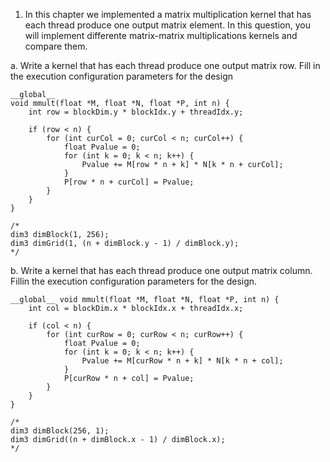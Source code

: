 1. In this chapter we implemented a matrix multiplication kernel that has each
thread produce one output matrix element. In this question, you will implement differente matrix-matrix multiplications kernels and compare them.

a. Write a kernel that has each thread produce one output matrix row. Fill in the execution configuration parameters for the design

```
__global__ 
void mmult(float *M, float *N, float *P, int n) {
    int row = blockDim.y * blockIdx.y + threadIdx.y;

    if (row < n) {
        for (int curCol = 0; curCol < n; curCol++) {
            float Pvalue = 0;
            for (int k = 0; k < n; k++) {
                Pvalue += M[row * n + k] * N[k * n + curCol];
            }
            P[row * n + curCol] = Pvalue;
        }
    }
}

/*
dim3 dimBlock(1, 256);
dim3 dimGrid(1, (n + dimBlock.y - 1) / dimBlock.y);
*/
```

b. Write a kernel that has each thread produce one output matrix column. Fillin the execution configuration parameters for the design.

```
__global__ void mmult(float *M, float *N, float *P, int n) {
    int col = blockDim.x * blockIdx.x + threadIdx.x;

    if (col < n) {
        for (int curRow = 0; curRow < n; curRow++) {
            float Pvalue = 0;
            for (int k = 0; k < n; k++) {
                Pvalue += M[curRow * n + k] * N[k * n + col];
            }
            P[curRow * n + col] = Pvalue;
        }
    }
}

/*
dim3 dimBlock(256, 1);
dim3 dimGrid((n + dimBlock.x - 1) / dimBlock.x);
*/
```

